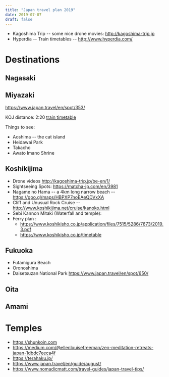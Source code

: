 ```yaml
---
title: "Japan travel plan 2019"
date: 2019-07-07
draft: false
---
```


* Kagoshima Trip -- some nice drone movies: http://kagoshima-trip.jp
* Hyperdia -- Train timetables -- http://www.hyperdia.com/

# Destinations

## Nagasaki

## Miyazaki

https://www.japan.travel/en/spot/353/

KOJ distance: 2:20  [train timetable](http://www.hyperdia.com/cgi/en/search.html?dep_node=KAGOSHIMA-CHUO&arv_node=MIYAZAKI&via_node01=&via_node02=&via_node03=&year=2019&month=08&day=12&hour=05&minute=00&search_type=0&search_way=&transtime=undefined&sort=0&max_route=5&faretype=0&ship=off&lmlimit=null&search_target=route&facility=reserved&sum_target=7)

Things to see:

* Aoshima -- the cat island
* Heidawai Park
* Takacho
* Awato Imano Shrine

## Koshikijima

* Drone videos http://kagoshima-trip.jp/be-en/1/
* Sightseeing Spots: https://matcha-jp.com/en/3981
* Nagame no Hama -- a 4km long narrow beach -- https://goo.gl/maps/HBPXP7noEAeQDVxXA
* Cliff and Unusual Rock Cruise -- http://www.koshikijima.net/cruise/kanoko.html
* Sebi Kannon Mitaki (Waterfall and temple):
* Ferry plan :
    * https://www.koshikisho.co.jp/application/files/7515/5286/7673/2019.3.pdf
    * https://www.koshikisho.co.jp/timetable

## Fukuoka

* Futamigura Beach
* Oronoshima
* Daisetsuzan National Park https://www.japan.travel/en/spot/650/

## Oita

## Amami


# Temples 

* https://shunkoin.com
* https://medium.com/@ellenlouisefreeman/zen-meditation-retreats-japan-1dbdc7eeca4f
* https://terahaku.jp/
* https://www.japan.travel/en/guide/august/
* https://www.nomadicmatt.com/travel-guides/japan-travel-tips/

